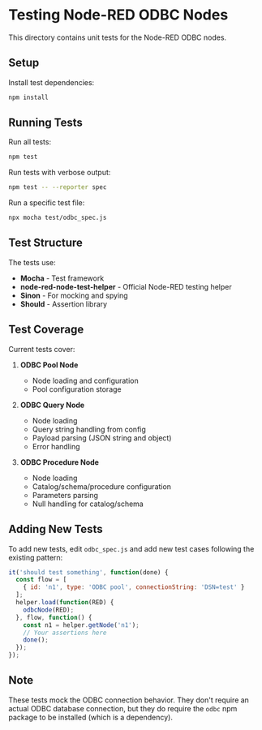 # Testing Node-RED ODBC Nodes

This directory contains unit tests for the Node-RED ODBC nodes.

## Setup

Install test dependencies:

```bash
npm install
```

## Running Tests

Run all tests:

```bash
npm test
```

Run tests with verbose output:

```bash
npm test -- --reporter spec
```

Run a specific test file:

```bash
npx mocha test/odbc_spec.js
```

## Test Structure

The tests use:
- **Mocha** - Test framework
- **node-red-node-test-helper** - Official Node-RED testing helper
- **Sinon** - For mocking and spying
- **Should** - Assertion library

## Test Coverage

Current tests cover:

1. **ODBC Pool Node**
   - Node loading and configuration
   - Pool configuration storage

2. **ODBC Query Node**
   - Node loading
   - Query string handling from config
   - Payload parsing (JSON string and object)
   - Error handling

3. **ODBC Procedure Node**
   - Node loading
   - Catalog/schema/procedure configuration
   - Parameters parsing
   - Null handling for catalog/schema

## Adding New Tests

To add new tests, edit `odbc_spec.js` and add new test cases following the existing pattern:

```javascript
it('should test something', function(done) {
  const flow = [
    { id: 'n1', type: 'ODBC pool', connectionString: 'DSN=test' }
  ];
  helper.load(function(RED) {
    odbcNode(RED);
  }, flow, function() {
    const n1 = helper.getNode('n1');
    // Your assertions here
    done();
  });
});
```

## Note

These tests mock the ODBC connection behavior. They don't require an actual ODBC database connection, but they do require the `odbc` npm package to be installed (which is a dependency).

